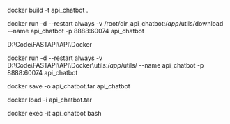docker build -t api_chatbot .

docker run -d --restart always -v /root/dir_api_chatbot:/_app_/utils/download --name api_chatbot -p 8888:60074 api_chatbot

D:\Code\FASTAPI\API\Docker

docker run -d --restart always -v D:\Code\FASTAPI\API\Docker\utils:/_app_/utils/ --name api_chatbot -p 8888:60074 api_chatbot

docker save -o api_chatbot.tar api_chatbot

docker load -i api_chatbot.tar

docker exec -it api_chatbot bash

